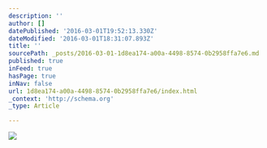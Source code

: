 ```yaml
---
description: ''
author: []
datePublished: '2016-03-01T19:52:13.330Z'
dateModified: '2016-03-01T18:31:07.893Z'
title: ''
sourcePath: _posts/2016-03-01-1d8ea174-a00a-4498-8574-0b2958ffa7e6.md
published: true
inFeed: true
hasPage: true
inNav: false
url: 1d8ea174-a00a-4498-8574-0b2958ffa7e6/index.html
_context: 'http://schema.org'
_type: Article

---
```

![](https://the-grid-user-content.s3-us-west-2.amazonaws.com/1035922e-7791-4747-86c9-3d4e214e2ac1.png)